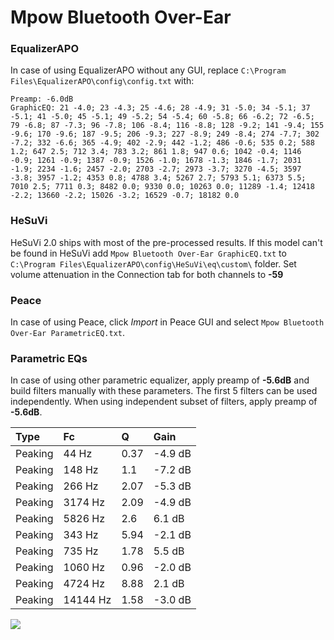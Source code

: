 # Mpow Bluetooth Over-Ear

### EqualizerAPO
In case of using EqualizerAPO without any GUI, replace `C:\Program Files\EqualizerAPO\config\config.txt`
with:
```
Preamp: -6.0dB
GraphicEQ: 21 -4.0; 23 -4.3; 25 -4.6; 28 -4.9; 31 -5.0; 34 -5.1; 37 -5.1; 41 -5.0; 45 -5.1; 49 -5.2; 54 -5.4; 60 -5.8; 66 -6.2; 72 -6.5; 79 -6.8; 87 -7.3; 96 -7.8; 106 -8.4; 116 -8.8; 128 -9.2; 141 -9.4; 155 -9.6; 170 -9.6; 187 -9.5; 206 -9.3; 227 -8.9; 249 -8.4; 274 -7.7; 302 -7.2; 332 -6.6; 365 -4.9; 402 -2.9; 442 -1.2; 486 -0.6; 535 0.2; 588 1.2; 647 2.5; 712 3.4; 783 3.2; 861 1.8; 947 0.6; 1042 -0.4; 1146 -0.9; 1261 -0.9; 1387 -0.9; 1526 -1.0; 1678 -1.3; 1846 -1.7; 2031 -1.9; 2234 -1.6; 2457 -2.0; 2703 -2.7; 2973 -3.7; 3270 -4.5; 3597 -3.8; 3957 -1.2; 4353 0.8; 4788 3.4; 5267 2.7; 5793 5.1; 6373 5.5; 7010 2.5; 7711 0.3; 8482 0.0; 9330 0.0; 10263 0.0; 11289 -1.4; 12418 -2.2; 13660 -2.2; 15026 -3.2; 16529 -0.7; 18182 0.0
```

### HeSuVi
HeSuVi 2.0 ships with most of the pre-processed results. If this model can't be found in HeSuVi add
`Mpow Bluetooth Over-Ear GraphicEQ.txt` to `C:\Program Files\EqualizerAPO\config\HeSuVi\eq\custom\` folder.
Set volume attenuation in the Connection tab for both channels to **-59**

### Peace
In case of using Peace, click *Import* in Peace GUI and select `Mpow Bluetooth Over-Ear ParametricEQ.txt`.

### Parametric EQs
In case of using other parametric equalizer, apply preamp of **-5.6dB** and build filters manually
with these parameters. The first 5 filters can be used independently.
When using independent subset of filters, apply preamp of **-5.6dB**.

| Type    | Fc       |    Q | Gain    |
|:--------|:---------|:-----|:--------|
| Peaking | 44 Hz    | 0.37 | -4.9 dB |
| Peaking | 148 Hz   | 1.1  | -7.2 dB |
| Peaking | 266 Hz   | 2.07 | -5.3 dB |
| Peaking | 3174 Hz  | 2.09 | -4.9 dB |
| Peaking | 5826 Hz  | 2.6  | 6.1 dB  |
| Peaking | 343 Hz   | 5.94 | -2.1 dB |
| Peaking | 735 Hz   | 1.78 | 5.5 dB  |
| Peaking | 1060 Hz  | 0.96 | -2.0 dB |
| Peaking | 4724 Hz  | 8.88 | 2.1 dB  |
| Peaking | 14144 Hz | 1.58 | -3.0 dB |

![](https://raw.githubusercontent.com/jaakkopasanen/AutoEq/master/results/rtings/rtings/Mpow%20Bluetooth%20Over-Ear/Mpow%20Bluetooth%20Over-Ear.png)